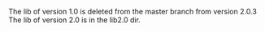 The lib of version 1.0 is deleted from the master branch from version 2.0.3
The lib of version 2.0 is in the lib2.0 dir.
